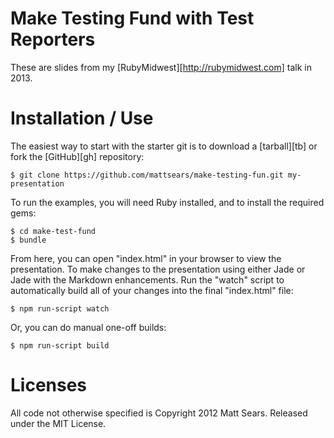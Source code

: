 Make Testing Fund with Test Reporters
===============

These are slides from my [RubyMidwest][http://rubymidwest.com] talk in 2013.

Installation / Use
==================

The easiest way to start with the starter git is to download a [tarball][tb] or
fork the [GitHub][gh] repository:

    $ git clone https://github.com/mattsears/make-testing-fun.git my-presentation

To run the examples, you will need Ruby installed, and to install the
required gems:

    $ cd make-test-fund
    $ bundle

From here, you can open "index.html" in your browser to view the
presentation. To make changes to the presentation using either Jade or Jade with
the Markdown enhancements. Run the "watch" script to automatically build all of
your changes into the final "index.html" file:

    $ npm run-script watch

Or, you can do manual one-off builds:

    $ npm run-script build

Licenses
========
All code not otherwise specified is Copyright 2012 Matt Sears.
Released under the MIT License.
